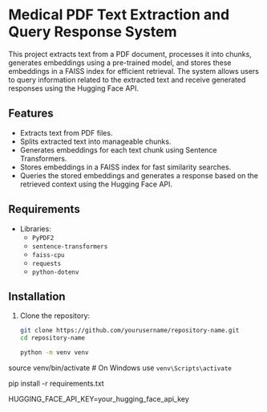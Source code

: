 # Medical PDF Text Extraction and Query Response System

This project extracts text from a PDF document, processes it into chunks, generates embeddings using a pre-trained model, and stores these embeddings in a FAISS index for efficient retrieval. The system allows users to query information related to the extracted text and receive generated responses using the Hugging Face API.

## Features

- Extracts text from PDF files.
- Splits extracted text into manageable chunks.
- Generates embeddings for each text chunk using Sentence Transformers.
- Stores embeddings in a FAISS index for fast similarity searches.
- Queries the stored embeddings and generates a response based on the retrieved context using the Hugging Face API.

## Requirements
- Libraries:
  - `PyPDF2`
  - `sentence-transformers`
  - `faiss-cpu` 
  - `requests`
  - `python-dotenv`

## Installation

1. Clone the repository:

   ```bash
   git clone https://github.com/yourusername/repository-name.git
   cd repository-name

   python -m venv venv
source venv/bin/activate  # On Windows use `venv\Scripts\activate`

pip install -r requirements.txt

HUGGING_FACE_API_KEY=your_hugging_face_api_key



